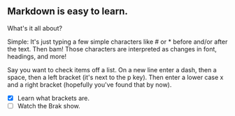 ## Markdown is easy to learn. 

What's it all about?

Simple: 
It's just typing a few simple characters like # or * before and/or after the text. Then bam! Those characters are interpreted as changes in font, headings, and more!

Say you want to check items off a list. On a new line enter a dash, then a space, then a left bracket (it's next to the p key). Then enter a lower case x and a right bracket (hopefully you've found that by now).

- [x] Learn what brackets are.
- [ ] Watch the Brak show. 
